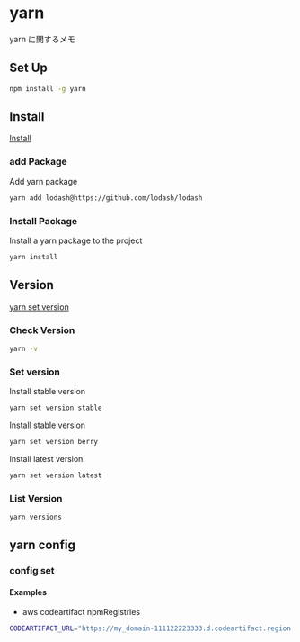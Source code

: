 # yarn

yarn に関するメモ

## Set Up

```sh
npm install -g yarn
```

## Install

[Install](https://yarnpkg.com/cli/install)

### add Package

Add yarn package

```sh
yarn add lodash@https://github.com/lodash/lodash
```

### Install Package

Install a yarn package to the project

```sh
yarn install
```

## Version

[yarn set version](https://yarnpkg.com/cli/set/version)

### Check Version

```sh
yarn -v
```

### Set version

Install stable version

```sh
yarn set version stable
```

Install stable version

```sh
yarn set version berry
```

Install latest version

```sh
yarn set version latest
```

### List Version

```sh
yarn versions
```

## yarn config

### config set

#### Examples

- aws codeartifact npmRegistries

```sh
CODEARTIFACT_URL="https://my_domain-111122223333.d.codeartifact.region.amazonaws.com/npm/my_repo/" && CODEARTIFACT_AUTH_TOKEN=`aws codeartifact get-authorization-token --domain my_domain --domain-owner 111122223333 --query authorizationToken --output text` && yarn config set 'npmRegistries["$CODEARTIFACT_URL"].npmAuthToken' "${CODEARTIFACT_AUTH_TOKEN}" && yarn config set 'npmRegistries["$CODEARTIFACT_URL"].npmAlwaysAuth' "true"
```
